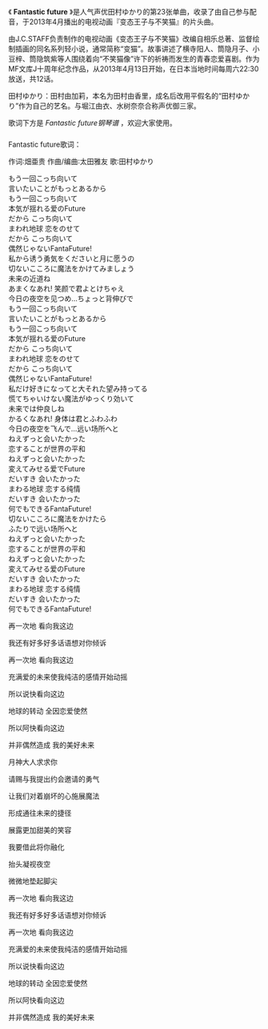 

《 **Fantastic future**
》是人气声优田村ゆかり的第23张单曲，收录了由自己参与配音，于2013年4月播出的电视动画『变态王子与不笑猫』的片头曲。

由J.C.STAFF负责制作的电视动画《变态王子与不笑猫》改编自相乐总著、监督绘制插画的同名系列轻小说，通常简称“变猫”。故事讲述了横寺阳人、筒隐月子、小豆梓、筒隐筑紫等人围绕着向“不笑猫像”许下的祈祷而发生的青春恋爱喜剧。作为MF文库J十周年纪念作品，从2013年4月13日开始，在日本当地时间每周六22:30放送，共12话。

田村ゆかり：田村由加莉，本名为田村由香里，成名后改用平假名的“田村ゆかり”作为自己的艺名。与堀江由衣、水树奈奈合称声优御三家。

歌词下方是 _Fantastic future钢琴谱_ ，欢迎大家使用。

###  
Fantastic future歌词：

作词∶畑亜贵 作曲/编曲∶太田雅友 歌∶田村ゆかり  
  

もう一回こっち向いて  
言いたいことがもっとあるから  
もう一回こっち向いて  
本気が揺れる爱のFuture  
だから こっち向いて  
まわれ地球 恋をのせて  
だから こっち向いて  
偶然じゃないFantaFuture!  
私から诱う勇気をくださいと月に愿うの  
切ないこころに魔法をかけてみましょう  
未来の近道ね  
あまくなあれ! 笑颜で君よとけちゃえ  
今日の夜空を见つめ…ちょっと背伸びで  
もう一回こっち向いて  
言いたいことがもっとあるから  
もう一回こっち向いて  
本気が揺れる爱のFuture  
だから こっち向いて  
まわれ地球 恋をのせて  
だから こっち向いて  
偶然じゃないFantaFuture!  
私だけ好きになってと大それた望み持ってる  
慌てちゃいけない魔法がゆっくり効いて  
未来では仲良しね  
かるくなあれ! 身体は君とふわふわ  
今日の夜空を飞んで…远い场所へと  
ねえずっと会いたかった  
恋することが世界の平和  
ねえずっと会いたかった  
変えてみせる爱でFuture  
だいすき 会いたかった  
まわる地球 恋する纯情  
だいすき 会いたかった  
何でもできるFantaFuture!  
切ないこころに魔法をかけたら  
ふたりで远い场所へと  
ねえずっと会いたかった  
恋することが世界の平和  
ねえずっと会いたかった  
変えてみせる爱のFuture  
だいすき 会いたかった  
まわる地球 恋する纯情  
だいすき 会いたかった  
何でもできるFantaFuture!  
  
  

  
再一次地 看向我这边

我还有好多好多话语想对你倾诉

再一次地 看向我这边

充满爱的未来使我纯洁的感情开始动摇

所以说快看向这边

地球的转动 全因恋爱使然

所以阿快看向这边

并非偶然造成 我的美好未来

月神大人求求你

请赐与我提出约会邀请的勇气

让我们对着崩坏的心施展魔法

形成通往未来的捷径

展露更加甜美的笑容

我要借此将你融化

抬头凝视夜空

微微地垫起脚尖

再一次地 看向我这边

我还有好多好多话语想对你倾诉

再一次地 看向我这边

充满爱的未来使我纯洁的感情开始动摇

所以说快看向这边

地球的转动 全因恋爱使然

所以阿快看向这边

并非偶然造成 我的美好未来

  


